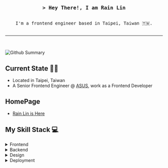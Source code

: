 <h3 align="center">
        <samp>&gt; Hey There!, I am
                <b>Rain Lin</b>
        </samp>
        
</h3>


<p align="center"> 
  <samp>
    <br>
        I'm a frontend engineer based in Taipei, Taiwan 🇹🇼. 
    <br>
    <br>
  </samp>
</p>




<hr/>
<br/>


![Github Summary](https://github-profile-summary-cards.vercel.app/api/cards/profile-details?username=smallma&theme=2077)


## Current State 🙌🙌
+ Located in Taipei, Taiwan
+ A Senior Frontend Engineer @ [ASUS](https://www.asus.com/), work as a Frontend Developer

## HomePage
+ [Rain Lin is Here](http://rainlin.github.io/)



## My Skill Stack 💻
<details>
    <summary>
        Frontend
    </summary>

|   |           |
| ---------:|:----------------------------------------------------------------------------------------------------------------------------------------------------------------------------------------------------------------------------------------------------------------------------------------------------------------------------------------------------------------------------------------------------------------------------------------- |
|   Lang  | ![JavaScript](https://img.shields.io/badge/JavaScript-323330?style=for-the-badge&logo=javascript&logoColor=F7DF1E) ![SASS Badge](https://img.shields.io/badge/Sass-CC6699?style=for-the-badge&logo=sass&logoColor=white) ![PUG Badge](https://img.shields.io/badge/pug-a86454?style=for-the-badge&logo=pug&logoColor=white)                                                                                                                                                                                                                                                                                                                                                                                                                                          |
| Framework | ![Vue.js](https://img.shields.io/badge/vuejs-%2335495e.svg?style=for-the-badge&logo=vuedotjs&logoColor=%234FC08D)  |
|     Style |  ![Bootstrap](https://img.shields.io/badge/bootstrap-%238511FA.svg?style=for-the-badge&logo=bootstrap&logoColor=white)   ![FontAwesome](https://img.shields.io/badge/Font_Awesome-339AF0?style=for-the-badge&logo=fontawesome&logoColor=white )                                                               |
|     Animation | ![GSAP](https://img.shields.io/badge/GSAP-%23646CFF.svg?style=for-the-badge&logo=JavaScript&logoColor=white) ![Chart.js](https://img.shields.io/badge/chart.js-F5788D.svg?style=for-the-badge&logo=chart.js&logoColor=white)                                                                                                                                                                                                                  |
|   Packing | ![Vite](https://img.shields.io/badge/vite-%23646CFF.svg?style=for-the-badge&logo=vite&logoColor=white) ![Grunt](https://img.shields.io/badge/grunt-199900.svg?style=for-the-badge&logo=grunt&logoColor=white)                                                                                                                                                                                                                                                                                                                                    |

    
</details>


<details>
    <summary>Backend</summary>

    
|  |    |
| ---------:|:--------------------------------------------------------------------------------------------------------------------------------------------------------------------------------------------------------------------------------------------------------------------------------------------------------------------------------------------------------------------------------------------------------------------------------------------------------------------- |
|  Lang |       ![Python](https://img.shields.io/badge/Python-FFD43B?style=for-the-badge&logo=python&logoColor=blue)  ![JavaScript](https://img.shields.io/badge/NodeJS-323330?style=for-the-badge&logo=javascript&logoColor=F7DF1E) ![PHP](https://img.shields.io/badge/PHP-007ACC?style=for-the-badge&logo=PHP&logoColor=white)                                                                                                                                                                                                                                                                                                                                                                                                                                                                |
| Framework | ![Flask](https://img.shields.io/badge/flask-%23000.svg?style=for-the-badge&logo=flask&logoColor=white)                                                                                                                                                                                                                                      |
|  Database | ![MySQL](https://img.shields.io/badge/mysql-%2300f.svg?style=for-the-badge&logo=mysql&logoColor=white) ![SQLite](https://img.shields.io/badge/sqlite-%2307405e.svg?style=for-the-badge&logo=sqlite&logoColor=white)                                                                                                                                   |
|     Tools | ![JSON](https://img.shields.io/badge/json-5E5C5C?style=for-the-badge&logo=json&logoColor=white)  ![StoryBook](https://img.shields.io/badge/-StoryBook-%233C5280?style=for-the-badge&logo=StoryBook&logoColor=white)                  ![postman](https://img.shields.io/badge/Postman-FF6C37?style=for-the-badge&logo=Postman&logoColor=white) |

</details>


<details>
    <summary>Design</summary>

    
|  |    |
| ---------:|:--------------------------------------------------------------------------------------------------------------------------------------------------------------------------------------------------------------------------------------------------------------------------------------------------------------------------------------------------------------------------------------------------------------------------------------------------------------------- |
|  Tools |       ![Photoshop](https://img.shields.io/badge/Photoshop-FFD43B?style=for-the-badge&logo=Photoshop&logoColor=blue)  ![illustrator](https://img.shields.io/badge/illustrator-323330?style=for-the-badge&logo=adobe&logoColor=F7DF1E) ![Stable Diffusion](https://img.shields.io/badge/Stable_Diffusion-007ACC?style=for-the-badge&logo=StableDiffusion&logoColor=white)                                                                                                                                                                                                                                                                                                                                                                                                                                                                |
| Framework | ![Flask](https://img.shields.io/badge/flask-%23000.svg?style=for-the-badge&logo=flask&logoColor=white)                                                                                                                                                                                                                                      |
|  Database | ![MySQL](https://img.shields.io/badge/mysql-%2300f.svg?style=for-the-badge&logo=mysql&logoColor=white) ![SQLite](https://img.shields.io/badge/sqlite-%2307405e.svg?style=for-the-badge&logo=sqlite&logoColor=white)                                                                                                                                   |

</details>

<details>
    <summary>Deployment</summary>

|  |     |
| ----------:|:------------------------------------------------------------------------------------------------------------------------------------- |
|     Server | ![Apache](https://img.shields.io/badge/Apache-d53f34.svg?style=for-the-badge&logo=Apache&logoColor=white)  ![Nginx](https://img.shields.io/badge/nginx-%23009639.svg?style=for-the-badge&logo=nginx&logoColor=white)                             |
|           Cloud | ![Azure](https://img.shields.io/badge/azure-%230072C6.svg?style=for-the-badge&logo=microsoftazure&logoColor=white)                    |
|      CI/CD | ![GitHub Actions](https://img.shields.io/badge/github%20actions-%232671E5.svg?style=for-the-badge&logo=githubactions&logoColor=white) |
|    Hosting | ![Github Pages](https://img.shields.io/badge/github%20pages-121013?style=for-the-badge&logo=github&logoColor=white)                   |

</details>
